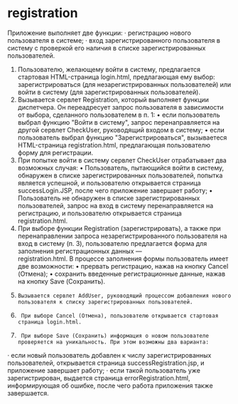 # registration
Приложение выполняет две функции: 
· регистрацию нового пользователя в системе; 
· вход зарегистрированного пользователя в систему с проверкой его наличия в списке зарегистрированных пользователей.
1.    Пользователю, желающему войти в систему, предлагается стартовая HTML-страница login.html, предлагающая ему выбор: 
зарегистрироваться (для незарегистрированных пользователей) или войти в систему (для зарегистрированных пользователей).
2.    Вызывается сервлет Registration, который выполняет функции диспетчера. Он переадресует запрос пользователя в 
зависимости от выбора, сделанного пользователем в п. 1:
•       если пользователь выбрал функцию "Войти в систему", запрос перенаправляется на другой сервлет CheckUser, 
руководящий входом в систему;
•       если пользователь выбрал функцию "Зарегистрироваться", вызываетеся HTML-страница registration.html, предлагающая 
пользователю форму для регистрации.
3.  При попытке войти в систему сервлет CheckUser отрабатывает два возможных случая:
•       Пользователь, пытающийся войти в систему, обнаружен в списке зарегистрированных пользователей, попытка является 
успешной, и пользователю открывается страница successLogin.JSP, после чего приложение завершает работу;
•       Пользователь не обнаружен в списке зарегистрированных пользователей, запрос на вход в систему перенаправляется 
на регистрацию, и пользователю открывается страница registration.html.
4.  При выборе функции Registration (зарегистрировать), а также при перенаправлении запроса незарегистрированного 
пользователя на вход в систему (п. 3), пользователю предлагается форма для заполнения регистрационных   данных —   
registration.html.   В   процессе   заполнения   формы пользователь имеет две возможности:
•       прервать регистрацию, нажав на кнопку Cancel (Отмена);
•       сохранить введенные регистрационные данные, нажав на кнопку Save (Сохранить).
5.     Вызывается сервлет AddUser, руководящий процессом добавления нового пользователя к списку зарегистрированных пользователей.
6.      При выборе Cancel (Отмена), пользователю открывается стартовая страница login.html.
7.      При выборе Save (Сохранить) информация о новом пользователе проверяется на уникальность. При этом возможны два варианта:
·         если новый пользователь добавлен к числу зарегистрированных пользователей, открывается страница successRegistration.jsp, 
и приложение завершает работу;
·         если такой пользователь уже зарегистрирован, выдается страница errorRegistration.html, информирующая об ошибке, 
после чего работа приложения также завершается.
